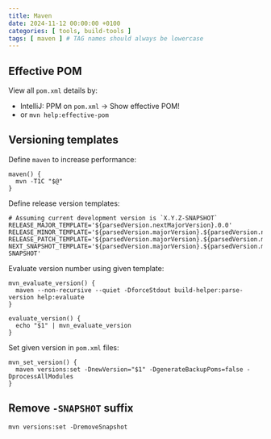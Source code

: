 ```yaml
---
title: Maven
date: 2024-11-12 00:00:00 +0100
categories: [ tools, build-tools ]
tags: [ maven ] # TAG names should always be lowercase
---
```


## Effective POM

View all `pom.xml` details by:

- IntelliJ: PPM on `pom.xml` -> Show effective POM!
- or `mvn help:effective-pom`

## Versioning templates

Define `maven` to increase performance:

```shell
maven() {
  mvn -T1C "$@"
}
```

Define release version templates:

```shell
# Assuming current development version is `X.Y.Z-SNAPSHOT`
RELEASE_MAJOR_TEMPLATE='${parsedVersion.nextMajorVersion}.0.0'
RELEASE_MINOR_TEMPLATE='${parsedVersion.majorVersion}.${parsedVersion.nextMinorVersion}.0'
RELEASE_PATCH_TEMPLATE='${parsedVersion.majorVersion}.${parsedVersion.minorVersion}.${parsedVersion.incrementalVersion}'
NEXT_SNAPSHOT_TEMPLATE='${parsedVersion.majorVersion}.${parsedVersion.minorVersion}.${parsedVersion.nextIncrementalVersion}-SNAPSHOT'
```

Evaluate version number using given template:

```shell
mvn_evaluate_version() {
  maven --non-recursive --quiet -DforceStdout build-helper:parse-version help:evaluate
}

evaluate_version() {
  echo "$1" | mvn_evaluate_version
}
```

Set given version in `pom.xml` files:

```shell
mvn_set_version() {
  maven versions:set -DnewVersion="$1" -DgenerateBackupPoms=false -DprocessAllModules
}
```

## Remove `-SNAPSHOT` suffix

```shell
mvn versions:set -DremoveSnapshot
```

